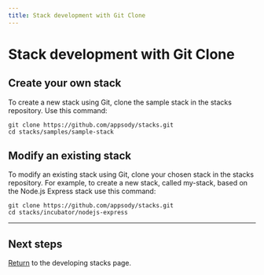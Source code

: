 ```yaml
---
title: Stack development with Git Clone
---
```


# Stack development with Git Clone

## Create your own stack
To create a new stack using Git, clone the sample stack in the stacks repository. Use this command:

```
git clone https://github.com/appsody/stacks.git
cd stacks/samples/sample-stack
```
## Modify an existing stack
To modify an existing stack using Git, clone your chosen stack in the stacks repository. For example, to create a new stack, called my-stack, based on the Node.js Express stack use this command:

```
git clone https://github.com/appsody/stacks.git
cd stacks/incubator/nodejs-express
```
---
## Next steps

[Return](./develop#create-your-stackyaml) to the developing stacks page.
